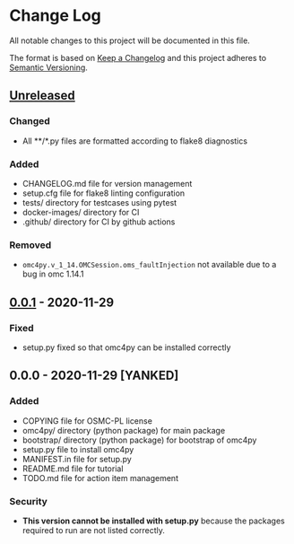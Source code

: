 # Change Log
All notable changes to this project will be documented in this file.

The format is based on [Keep a Changelog](http://keepachangelog.com/)
and this project adheres to [Semantic Versioning](http://semver.org/).

## [Unreleased]
### Changed
- All **/*.py files are formatted according to flake8 diagnostics
### Added
- CHANGELOG.md file for version management
- setup.cfg file for flake8 linting configuration
- tests/ directory for testcases using pytest
- docker-images/ directory for CI
- .github/ directory for CI by github actions
### Removed
- `omc4py.v_1_14.OMCSession.oms_faultInjection` not available due to a bug in omc 1.14.1

## [0.0.1] - 2020-11-29
### Fixed
- setup.py fixed so that omc4py can be installed correctly

## 0.0.0 - 2020-11-29 [YANKED]
### Added
- COPYING file for OSMC-PL license
- omc4py/ directory (python package) for main package
- bootstrap/ directory (python package) for bootstrap of omc4py
- setup.py file to install omc4py
- MANIFEST.in file for setup.py
- README.md file for tutorial
- TODO.md file for action item management
### Security
- __This version cannot be installed with setup.py__ because the packages required to run are not listed correctly.

[Unreleased]: https://github.com/ijknabla/OpenModelicaCompilerForPython/compare/v0.0.1...HEAD
[0.0.1]: https://github.com/ijknabla/OpenModelicaCompilerForPython/compare/v0.0.0...v0.0.1
[0.0.0]: https://github.com/ijknabla/OpenModelicaCompilerForPython/releases/tag/v0.0.0

